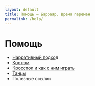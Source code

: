 ```yaml
---
layout: default
title: Помощь — Барраяр. Время перемен
permalink: /help/
---
```


# Помощь

- [Нарративный подход](/help/narrative/)
- [Костюм](/help/costume/)
- [Кросспол и как с ним играть](/help/cross/)
- [Танцы](/help/dance/)
- Полезные ссылки
